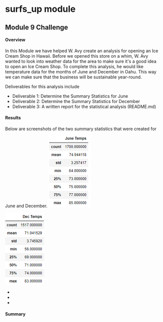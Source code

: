 # surfs_up module
## Module 9 Challenge

#### Overview
In this Module we have helped W. Avy create an analysis for opening an Ice Cream Shop in Hawaii. Before we opened this store on a whim, W. Avy wanted to look into weather data for the area to make sure it's a good idea to open an Ice Cream Shop. To complete this analysis, he would like temperature data for the months of June and December in Oahu. This way we can make sure that the business will be sustainable year-round. 

Deliverables for this analysis include
* Deliverable 1: Determine the Summary Statistics for June
* Deliverable 2: Determine the Summary Statistics for December
* Deliverable 3: A written report for the statistical analysis (README.md)
#### Results
Below are screenshots of the two summary statistics that were created for June and December. 
![Guess this didn't work](https://github.com/jkehm/surfs_up/blob/main/June%20Summary%20Statistics.png)
 
![Guess this didn't work](https://github.com/jkehm/surfs_up/blob/main/December%20Summary%20Statistics.png)

* 
*
*

#### Summary
